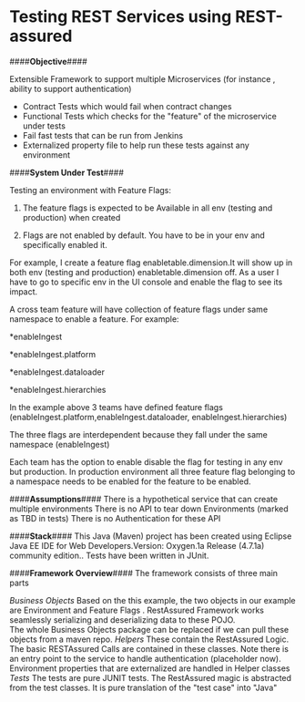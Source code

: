 Testing REST Services using REST-assured
========================================================


####**Objective**####

Extensible Framework to support multiple Microservices (for instance , ability to support authentication)
* Contract Tests which would fail when contract changes
* Functional Tests which checks for the "feature" of the microservice under tests
* Fail fast tests that can be run from Jenkins 
* Externalized property file to help run these tests against any environment

####**System Under Test**####

Testing an environment with Feature Flags:

1) The feature flags is expected to be Available in all env (testing and production) when created

2) Flags are not enabled by default. You have to be in your env and specifically enabled it.

For example,
I create a feature flag enabletable.dimension.It will show up in both env (testing and production) enabletable.dimension  off. As a user I have to go to specific env in the UI console and enable the flag to see its impact.

A cross team feature will have collection of feature flags under same namespace to enable a feature. For example:

*enableIngest

*enableIngest.platform

*enableIngest.dataloader

*enableIngest.hierarchies

In the example above 3 teams have defined feature flags  (enableIngest.platform,enableIngest.dataloader, enableIngest.hierarchies)

The three flags are interdependent because they fall under the same namespace (enableIngest)

Each team has the option to enable disable the flag for testing in any env but production.
In production environment all three feature flag belonging to a namespace needs to be enabled for the feature to be enabled.

####**Assumptions**####
There is a hypothetical service that can create multiple environments
There is no API to tear down Environments (marked as TBD in tests) 
There is no  Authentication for these API


####**Stack**####
This Java (Maven) project has been created using Eclipse Java EE IDE for Web Developers.Version: Oxygen.1a Release (4.7.1a) community edition..
 Tests have been written in JUnit.


####**Framework Overview**####
The framework consists of three main parts

*Business Objects*
     Based on the this example, the two objects in our example are Environment and Feature Flags . 
     RestAssured Framework works seamlessly serializing and deserializing data to these POJO.  
     The whole Business Objects package can be replaced if we can pull these objects from a maven repo.
*Helpers*
      These contain the RestAssured Logic. The basic RESTAssured Calls are contained in these classes.
      Note there is an entry point to the service to handle authentication (placeholder now).
      Environment properties that are externalized are handled in Helper classes
*Tests*
      The tests are pure JUNIT tests. The RestAssured magic is abstracted from the test classes. It is pure translation of the "test case" into "Java"
      
         
